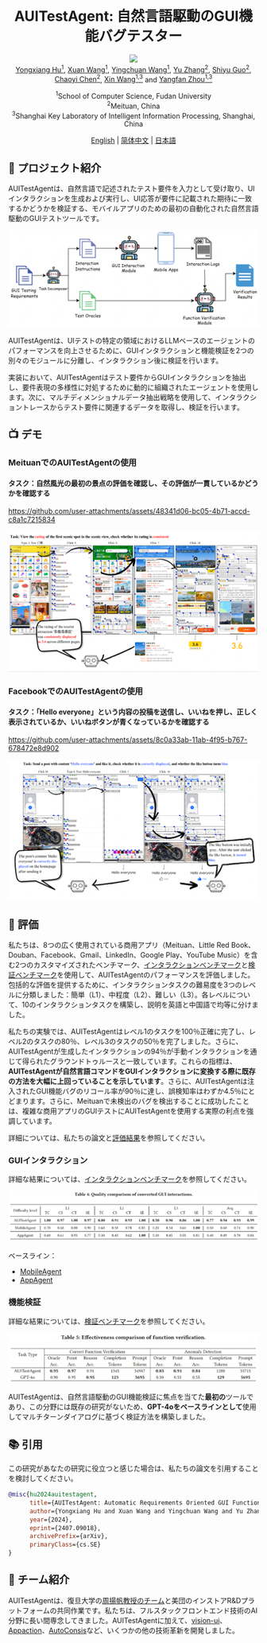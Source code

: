<div align="center">
<h1>AUITestAgent: 自然言語駆動のGUI機能バグテスター</h1>
</div>

<div align="center">
<a href='https://arxiv.org/abs/2407.09018'><img src='https://img.shields.io/badge/arxiv-2407.09018-b31b1b.svg'></a>
</div>

<div align="center">
  <a href="https://github.com/Gootter12">Yongxiang Hu<sup>1</sup></a>, 
  <a href="https://github.com/TSKGHS17">Xuan Wang<sup>1</sup></a>, 
  <a href="https://github.com/xieeryihe">Yingchuan Wang<sup>1</sup></a>, 
  <a href="https://github.com/RainPot">Yu Zhang<sup>2</sup></a>, 
  <a href="https://github.com/whiteguo233">Shiyu Guo<sup>2</sup></a>, 
  <a href="https://github.com/chenchaoyi">Chaoyi Chen<sup>2</sup></a>, 
  <a href="https://cs.fudan.edu.cn/3f/7e/c25906a278398/page.htm">Xin Wang<sup>1,3</sup></a> and 
  <a href="https://cs.fudan.edu.cn/3f/a9/c25909a278441/page.htm">Yangfan Zhou<sup>1,3</sup></a>

<br>

<sup>1</sup>School of Computer Science, Fudan University  
<sup>2</sup>Meituan, China  
<sup>3</sup>Shanghai Key Laboratory of Intelligent Information Processing, Shanghai, China
</div>

<div align="center">
<a href="README.md">English</a> | <a href="README_zh.md">简体中文</a> | <a href="README_ja.md">日本語</a>
</div>

## 🌟 プロジェクト紹介

AUITestAgentは、自然言語で記述されたテスト要件を入力として受け取り、UIインタラクションを生成および実行し、UI応答が要件に記載された期待に一致するかどうかを検証する、モバイルアプリのための最初の自動化された自然言語駆動のGUIテストツールです。

![overview](assets/overview.png)

AUITestAgentは、UIテストの特定の領域におけるLLMベースのエージェントのパフォーマンスを向上させるために、GUIインタラクションと機能検証を2つの別々のモジュールに分離し、インタラクション後に検証を行います。

実装において、AUITestAgentはテスト要件からGUIインタラクションを抽出し、要件表現の多様性に対処するために動的に組織されたエージェントを使用します。次に、マルチディメンショナルデータ抽出戦略を使用して、インタラクショントレースからテスト要件に関連するデータを取得し、検証を行います。

## 📺 デモ

### MeituanでのAUITestAgentの使用
#### タスク：自然風光の最初の景点の評価を確認し、その評価が一貫しているかどうかを確認する

https://github.com/user-attachments/assets/48341d06-bc05-4b71-accd-c8a1c7215834

![demo1](assets/demo1.png)

### FacebookでのAUITestAgentの使用
#### タスク：「Hello everyone」という内容の投稿を送信し、いいねを押し、正しく表示されているか、いいねボタンが青くなっているかを確認する

https://github.com/user-attachments/assets/8c0a33ab-11ab-4f95-b767-678472e8d902

![demo2](assets/demo2.png)

## 📝 評価

私たちは、8つの広く使用されている商用アプリ（Meituan、Little Red Book、Douban、Facebook、Gmail、LinkedIn、Google Play、YouTube Music）を含む2つのカスタマイズされたベンチマーク、[インタラクションベンチマーク](interaction.md)と[検証ベンチマーク](verification.md)を使用して、AUITestAgentのパフォーマンスを評価しました。包括的な評価を提供するために、インタラクションタスクの難易度を3つのレベルに分類しました：簡単（L1）、中程度（L2）、難しい（L3）。各レベルについて、10のインタラクションタスクを構築し、説明を英語と中国語で均等に分けました。

私たちの実験では、AUITestAgentはレベル1のタスクを100％正確に完了し、レベル2のタスクの80％、レベル3のタスクの50％を完了しました。さらに、AUITestAgentが生成したインタラクションの94％が手動インタラクションを通じて得られたグラウンドトゥルースと一致しています。これらの指標は、**AUITestAgentが自然言語コマンドをGUIインタラクションに変換する際に既存の方法を大幅に上回っていることを示しています**。さらに、AUITestAgentは注入されたGUI機能バグのリコール率が90％に達し、誤検知率はわずか4.5％にとどまります。さらに、Meituanで未検出のバグを検出することに成功したことは、複雑な商用アプリのGUIテストにAUITestAgentを使用する実際の利点を強調しています。

詳細については、私たちの論文と[評価結果](evaluation_results/evaluation.md)を参照してください。

### GUIインタラクション

詳細な結果については、[インタラクションベンチマーク](interaction.md)を参照してください。

![interaction result](assets/interaction.png)

ベースライン：
* [MobileAgent](https://github.com/X-PLUG/MobileAgent)
* [AppAgent](https://github.com/mnotgod96/AppAgent)

### 機能検証

詳細な結果については、[検証ベンチマーク](verification.md)を参照してください。

![verification result](assets/verification.png)

AUITestAgentは、自然言語駆動のGUI機能検証に焦点を当てた**最初の**ツールであり、この分野には既存の研究がないため、**GPT-4oをベースラインとして**使用してマルチターンダイアログに基づく検証方法を構築しました。

## 📚 引用
この研究があなたの研究に役立つと感じた場合は、私たちの論文を引用することを検討してください。

```bib
@misc{hu2024auitestagent,
      title={AUITestAgent: Automatic Requirements Oriented GUI Function Testing}, 
      author={Yongxiang Hu and Xuan Wang and Yingchuan Wang and Yu Zhang and Shiyu Guo and Chaoyi Chen and Xin Wang and Yangfan Zhou},
      year={2024},
      eprint={2407.09018},
      archivePrefix={arXiv},
      primaryClass={cs.SE}
}
```

## 🧑 チーム紹介

AUITestAgentは、復旦大学の[周揚帆教授のチーム](https://appsrv.cse.cuhk.edu.hk/~yfzhou/)と美団のインストアR&Dプラットフォームの共同作業です。私たちは、フルスタックフロントエンド技術のAI分野に長い間専念してきました。AUITestAgentに加えて、[vision-ui](https://github.com/Meituan-Dianping/vision-ui)、[Appaction](https://dl.acm.org/doi/10.1145/3611643.3613885)、[AutoConsis](https://dl.acm.org/doi/abs/10.1145/3639477.3639748)など、いくつかの他の技術革新を開発しました。

